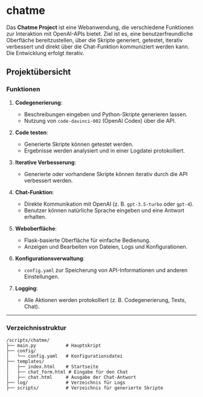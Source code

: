 # chatme

Das **Chatme Project** ist eine Webanwendung, die verschiedene Funktionen zur Interaktion mit OpenAI-APIs bietet. Ziel ist es, eine benutzerfreundliche Oberfläche bereitzustellen, über die Skripte generiert, getestet, iterativ verbessert und direkt über die Chat-Funktion kommuniziert werden kann. Die Entwicklung erfolgt iterativ.

## Projektübersicht

### Funktionen
1. **Codegenerierung**:
   - Beschreibungen eingeben und Python-Skripte generieren lassen.
   - Nutzung von `code-davinci-002` (OpenAI Codex) über die API.

2. **Code testen**:
   - Generierte Skripte können getestet werden.
   - Ergebnisse werden analysiert und in einer Logdatei protokolliert.

3. **Iterative Verbesserung**:
   - Generierte oder vorhandene Skripte können iterativ durch die API verbessert werden.

4. **Chat-Funktion**:
   - Direkte Kommunikation mit OpenAI (z. B. `gpt-3.5-turbo` oder `gpt-4`).
   - Benutzer können natürliche Sprache eingeben und eine Antwort erhalten.

5. **Weboberfläche**:
   - Flask-basierte Oberfläche für einfache Bedienung.
   - Anzeigen und Bearbeiten von Dateien, Logs und Konfigurationen.

6. **Konfigurationsverwaltung**:
   - `config.yaml` zur Speicherung von API-Informationen und anderen Einstellungen.

7. **Logging**:
   - Alle Aktionen werden protokolliert (z. B. Codegenerierung, Tests, Chat).

---

### Verzeichnisstruktur
```plaintext
/scripts/chatme/
├── main.py           # Hauptskript
├── config/
│   └── config.yaml   # Konfigurationsdatei
├── templates/
│   ├── index.html    # Startseite
│   ├── chat_form.html # Eingabe für den Chat
│   ├── chat.html     # Ausgabe der Chat-Antwort
├── log/              # Verzeichnis für Logs
├── scripts/          # Verzeichnis für generierte Skripte

